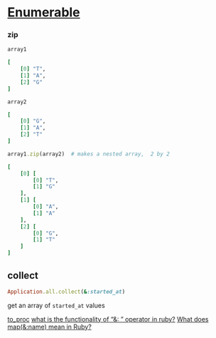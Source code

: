 # [Enumerable](http://ruby-doc.org/core-2.3.0/Enumerable.html)

### zip

```ruby
array1

[
    [0] "T",
    [1] "A",
    [2] "G"
]

array2

[
    [0] "G",
    [1] "A",
    [2] "T"
]

array1.zip(array2)  # makes a nested array,  2 by 2

[
    [0] [
        [0] "T",
        [1] "G"
    ],
    [1] [
        [0] "A",
        [1] "A"
    ],
    [2] [
        [0] "G",
        [1] "T"
    ]
]
```


## collect
```ruby
Application.all.collect(&:started_at)
```
get an array of `started_at` values

[to_proc](http://apidock.com/rails/Symbol/to_proc)
[what is the functionality of “&: ” operator in ruby?](http://stackoverflow.com/questions/9429819/what-is-the-functionality-of-operator-in-ruby?answertab=active#tab-top)
[What does map(&:name) mean in Ruby?](http://stackoverflow.com/questions/1217088/what-does-mapname-mean-in-ruby)
